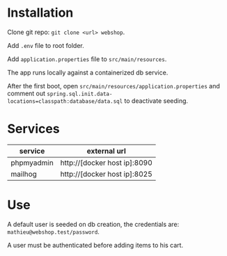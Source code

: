 # Installation

Clone git repo: `git clone <url> webshop`.

Add `.env` file to root folder.

Add `application.properties` file to `src/main/resources`.

The app runs locally against a containerized db service.

After the first boot, open `src/main/resources/application.properties` and comment out `spring.sql.init.data-locations=classpath:database/data.sql` to deactivate seeding.

# Services

| service | external url |
|---|---|
| phpmyadmin | http://[docker host ip]:8090 |
| mailhog | http://[docker host ip]:8025 |

# Use

A default user is seeded on db creation, the credentials are: `mathieu@webshop.test/password`.

A user must be authenticated before adding items to his cart.